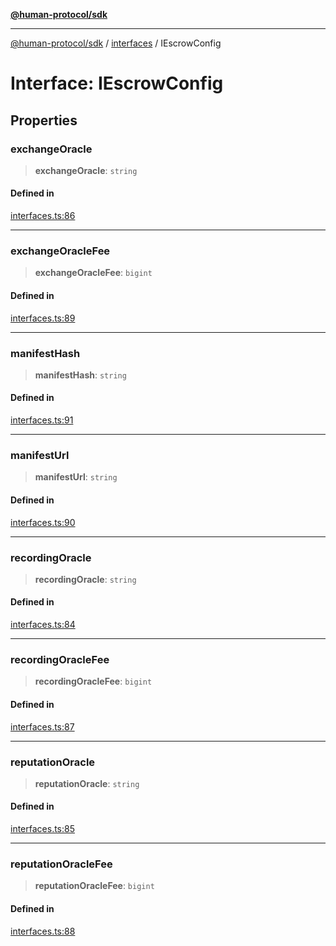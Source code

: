 [**@human-protocol/sdk**](../../README.md)

***

[@human-protocol/sdk](../../modules.md) / [interfaces](../README.md) / IEscrowConfig

# Interface: IEscrowConfig

## Properties

### exchangeOracle

> **exchangeOracle**: `string`

#### Defined in

[interfaces.ts:86](https://github.com/humanprotocol/human-protocol/blob/000ef2f7891c6788228277729f8de9c3a0456a70/packages/sdk/typescript/human-protocol-sdk/src/interfaces.ts#L86)

***

### exchangeOracleFee

> **exchangeOracleFee**: `bigint`

#### Defined in

[interfaces.ts:89](https://github.com/humanprotocol/human-protocol/blob/000ef2f7891c6788228277729f8de9c3a0456a70/packages/sdk/typescript/human-protocol-sdk/src/interfaces.ts#L89)

***

### manifestHash

> **manifestHash**: `string`

#### Defined in

[interfaces.ts:91](https://github.com/humanprotocol/human-protocol/blob/000ef2f7891c6788228277729f8de9c3a0456a70/packages/sdk/typescript/human-protocol-sdk/src/interfaces.ts#L91)

***

### manifestUrl

> **manifestUrl**: `string`

#### Defined in

[interfaces.ts:90](https://github.com/humanprotocol/human-protocol/blob/000ef2f7891c6788228277729f8de9c3a0456a70/packages/sdk/typescript/human-protocol-sdk/src/interfaces.ts#L90)

***

### recordingOracle

> **recordingOracle**: `string`

#### Defined in

[interfaces.ts:84](https://github.com/humanprotocol/human-protocol/blob/000ef2f7891c6788228277729f8de9c3a0456a70/packages/sdk/typescript/human-protocol-sdk/src/interfaces.ts#L84)

***

### recordingOracleFee

> **recordingOracleFee**: `bigint`

#### Defined in

[interfaces.ts:87](https://github.com/humanprotocol/human-protocol/blob/000ef2f7891c6788228277729f8de9c3a0456a70/packages/sdk/typescript/human-protocol-sdk/src/interfaces.ts#L87)

***

### reputationOracle

> **reputationOracle**: `string`

#### Defined in

[interfaces.ts:85](https://github.com/humanprotocol/human-protocol/blob/000ef2f7891c6788228277729f8de9c3a0456a70/packages/sdk/typescript/human-protocol-sdk/src/interfaces.ts#L85)

***

### reputationOracleFee

> **reputationOracleFee**: `bigint`

#### Defined in

[interfaces.ts:88](https://github.com/humanprotocol/human-protocol/blob/000ef2f7891c6788228277729f8de9c3a0456a70/packages/sdk/typescript/human-protocol-sdk/src/interfaces.ts#L88)
